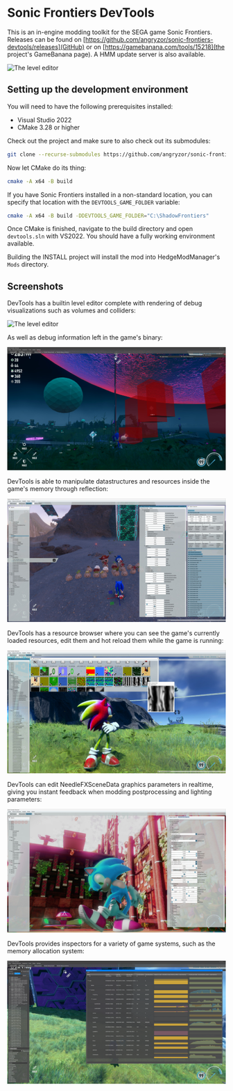 # Sonic Frontiers DevTools

This is an in-engine modding toolkit for the SEGA game Sonic Frontiers.
Releases can be found on [https://github.com/angryzor/sonic-frontiers-devtools/releases](GitHub)
or on [https://gamebanana.com/tools/15218](the project's GameBanana page).
A HMM update server is also available.

![The level editor](/.github/editor.png)

## Setting up the development environment

You will need to have the following prerequisites installed:

* Visual Studio 2022
* CMake 3.28 or higher

Check out the project and make sure to also check out its submodules:

```sh
git clone --recurse-submodules https://github.com/angryzor/sonic-frontiers-devtools.git
```

Now let CMake do its thing:

```sh
cmake -A x64 -B build
```

If you have Sonic Frontiers installed in a non-standard location, you can specify that location
with the `DEVTOOLS_GAME_FOLDER` variable:

```sh
cmake -A x64 -B build -DDEVTOOLS_GAME_FOLDER="C:\ShadowFrontiers"
```

Once CMake is finished, navigate to the build directory and open `devtools.sln` with VS2022.
You should have a fully working environment available.

Building the INSTALL project will install the mod into HedgeModManager's `Mods` directory.

## Screenshots

DevTools has a builtin level editor complete with rendering of debug visualizations such as volumes and colliders:

![The level editor](/.github/editor.png)

As well as debug information left in the game's binary:

![Rendering of debug visuals](/.github/debugv.jpg)

DevTools is able to manipulate datastructures and resources inside the game's memory through reflection:

![RFL editing](/.github/rfl.jpg)

DevTools has a resource browser where you can see the game's currently loaded resources, edit them and hot reload them while the game is running:

![Resource browser](/.github/resource-browser.jpg)

DevTools can edit NeedleFXSceneData graphics parameters in realtime, giving you instant feedback when modding postprocessing and lighting parameters:

![NeedleFxSceneData editing](/.github/lighting.jpg)

DevTools provides inspectors for a variety of game systems, such as the memory allocation system:

![The memory inspector](/.github/memory-inspector.png)
